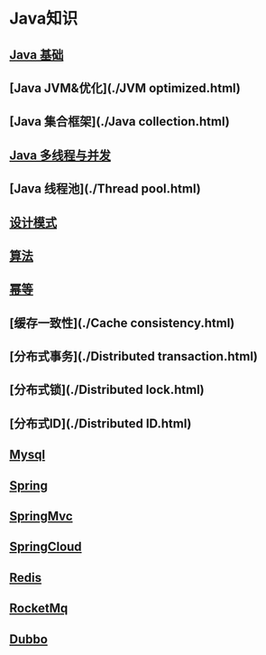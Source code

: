 # Java知识

## [**Java 基础**](./Java.html)

## [**Java JVM&优化**](./JVM optimized.html)

## [**Java 集合框架**](./Java collection.html)

## [**Java 多线程与并发**](./Thread.html)
## [**Java 线程池**](./Thread pool.html)
## [**设计模式**](./DesignPatterns.html)
## [**算法**](./Algorithm.html)
## [**幂等**](./Idempotence.html)
## [**缓存一致性**](./Cache consistency.html)
## [**分布式事务**](./Distributed transaction.html)
## [**分布式锁**](./Distributed lock.html)
## [**分布式ID**](./Distributed ID.html)

## [**Mysql**](./Mysql.html)

## [**Spring**](./Spring.html)

## [**SpringMvc**](./SpringMvc.html)

## [**SpringCloud**](./SpringCloud.html)

## [**Redis**](./Redis.html)

## [**RocketMq**](./RocketMq.html)

## [**Dubbo**](./Dubbo.html)